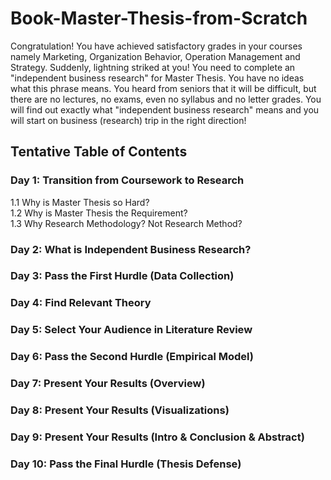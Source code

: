 # Book-Master-Thesis-from-Scratch
Congratulation! You have achieved satisfactory grades in your courses namely Marketing, Organization Behavior, Operation Management and Strategy. Suddenly, lightning striked at you! You need to complete an "independent business research" for Master Thesis. You have no ideas what this phrase means. You heard from seniors that it will be difficult, but there are no lectures, no exams, even no syllabus and no letter grades. You will find out exactly what "independent business research" means and you will start on business (research) trip in the right direction!

## Tentative Table of Contents
### Day 1: Transition from Coursework to Research  
1.1 Why is Master Thesis so Hard?  
1.2 Why is Master Thesis the Requirement?  
1.3 Why Research Methodology? Not Research Method?
### Day 2: What is Independent Business Research?
### Day 3: Pass the First Hurdle (Data Collection)
### Day 4: Find Relevant Theory
### Day 5: Select Your Audience in Literature Review
### Day 6: Pass the Second Hurdle (Empirical Model)
### Day 7: Present Your Results (Overview)  
### Day 8: Present Your Results (Visualizations)  
### Day 9: Present Your Results (Intro & Conclusion & Abstract)  
### Day 10: Pass the Final Hurdle (Thesis Defense)
